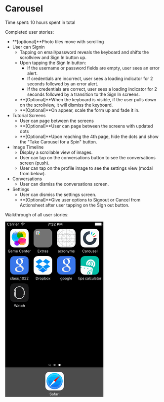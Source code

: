 # Carousel
Time spent: 10 hours spent in total

Completed user stories:
- **[optional]**Photo tiles move with scrolling 
- User can Signin
  - Tapping on email/password reveals the keyboard and shifts the scrollview and Sign In button up.
  - Upon tapping the Sign In button:
    - If the username or password fields are empty, user sees an error alert.
    - If credentials are incorrect, user sees a loading indicator for 2 seconds followed by an error alert.
    - If the credentials are correct, user sees a loading indicator for 2 seconds followed by a transition to the Sign In screens.
  - **[Optional]**When the keyboard is visible, if the user pulls down on the scrollview, it will dismiss the keyboard.
  - **[Optional]**On appear, scale the form up and fade it in.
- Tutorial Screens
  - User can page between the screens
  - **[Optional]**User can page between the screens with updated dots
  - **[Optional]**Upon reaching the 4th page, hide the dots and show the "Take Carousel for a Spin" button.
- Image Timeline
  - Display a scrollable view of images.
  - User can tap on the conversations button to see the conversations screen (push).
  - User can tap on the profile image to see the settings view (modal from below).
- Conversations
  - User can dismiss the conversations screen.
- Settings
  - User can dismiss the settings screen.
  - **[Optional]**Give user options to Signout or Cancel from Actionsheet after user tapping on the Sign out button.
  
Walkthrough of all user stories:


![alt Walkthrough](https://github.com/rainbow1129/Carousel/blob/master/carousel.gif)
